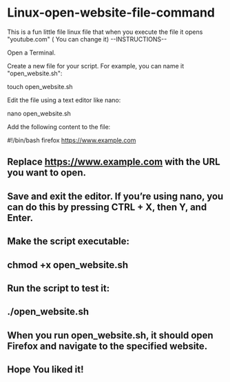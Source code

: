 # Linux-open-website-file-command
This is a fun little file linux file that when you execute the file it opens "youtube.com" ( You can change it)
--INSTRUCTIONS--

Open a Terminal.

Create a new file for your script. For example, you can name it "open_website.sh":

touch open_website.sh

Edit the file using a text editor like nano:

nano open_website.sh

Add the following content to the file:

#!/bin/bash
firefox https://www.example.com

Replace https://www.example.com with the URL you want to open.
-------------------------------------------------------------------------------------------------------
Save and exit the editor. If you’re using nano, you can do this by pressing CTRL + X, then Y, and Enter.
--------------------------
Make the script executable:
------------------------
chmod +x open_website.sh
-------------------------
Run the script to test it:
---------------------
./open_website.sh
-----------------
When you run open_website.sh, it should open Firefox and navigate to the specified website.
------------------------------------------------------------------------------------------
Hope You liked it!
-----
